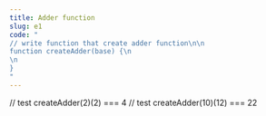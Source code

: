 ```yaml
---
title: Adder function
slug: e1
code: "
// write function that create adder function\n\n
function createAdder(base) {\n
\n
}
"
---
```

// test
createAdder(2)(2) === 4
// test
createAdder(10)(12) === 22
